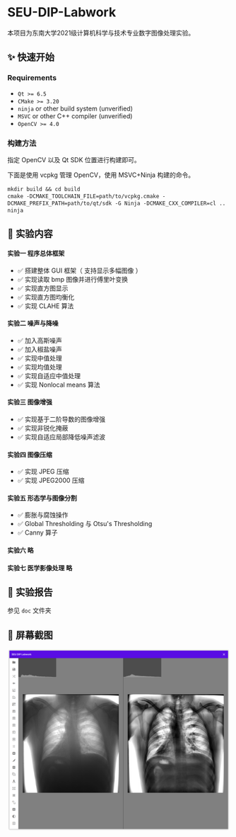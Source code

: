 # SEU-DIP-Labwork

本项目为东南大学2021级计算机科学与技术专业数字图像处理实验。

## ✨ 快速开始

### Requirements

- `Qt >= 6.5`
- `CMake >= 3.20`
- `ninja` or other build system (unverified)
- `MSVC` or other C++ compiler (unverified)
- `OpenCV >= 4.0`

### 构建方法

指定 OpenCV 以及 Qt SDK 位置进行构建即可。

下面是使用 vcpkg 管理 OpenCV，使用 MSVC+Ninja 构建的命令。

```
mkdir build && cd build
cmake -DCMAKE_TOOLCHAIN_FILE=path/to/vcpkg.cmake -DCMAKE_PREFIX_PATH=path/to/qt/sdk -G Ninja -DCMAKE_CXX_COMPILER=cl ..
ninja
```

## 🧪 实验内容

#### 实验一 程序总体框架

- ✅ 搭建整体 GUI 框架（ 支持显示多幅图像 ）
- ✅ 实现读取 bmp 图像并进行傅里叶变换
- ✅ 实现直方图显示
- ✅ 实现直方图均衡化
- ✅ 实现 CLAHE 算法

#### 实验二 噪声与降噪

- ✅ 加入高斯噪声
- ✅ 加入椒盐噪声
- ✅ 实现中值处理
- ✅ 实现均值处理
- ✅ 实现自适应中值处理
- ✅ 实现 Nonlocal means 算法

#### 实验三 图像增强

- ✅ 实现基于二阶导数的图像增强
- ✅ 实现非锐化掩蔽
- ✅ 实现自适应局部降低噪声滤波

#### 实验四 图像压缩

- ✅ 实现 JPEG 压缩
- ✅ 实现 JPEG2000 压缩

#### 实验五 形态学与图像分割

- ✅ 膨胀与腐蚀操作
- ✅ Global Thresholding 与 Otsu's Thresholding
- ✅ Canny 算子

#### 实验六 略

#### 实验七 医学影像处理 略

## 📕 实验报告

参见 `doc` 文件夹

## 📸 屏幕截图

![screenshot](screenshot.png)
